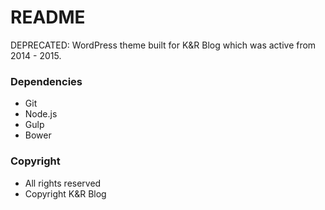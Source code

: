 # README
DEPRECATED: WordPress theme built for K&R Blog which was active from 2014 - 2015.

### Dependencies
- Git
- Node.js
- Gulp
- Bower

### Copyright
- All rights reserved
- Copyright K&R Blog
